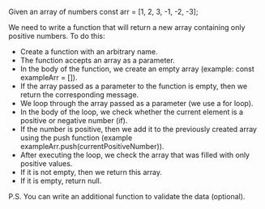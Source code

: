 Given an array of numbers const arr = [1, 2, 3, -1, -2, -3];

We need to write a function that will return a new array containing only positive numbers. To do this:

- Create a function with an arbitrary name.
- The function accepts an array as a parameter.
- In the body of the function, we create an empty array (example: const exampleArr = []).
- If the array passed as a parameter to the function is empty, then we return the corresponding message.
- We loop through the array passed as a parameter (we use a for loop).
- In the body of the loop, we check whether the current element is a positive or negative number (if).
- If the number is positive, then we add it to the previously created array using the push function (example exampleArr.push(currentPositiveNumber)).
- After executing the loop, we check the array that was filled with only positive values.
- If it is not empty, then we return this array.
- If it is empty, return null.

P.S. You can write an additional function to validate the data (optional).
